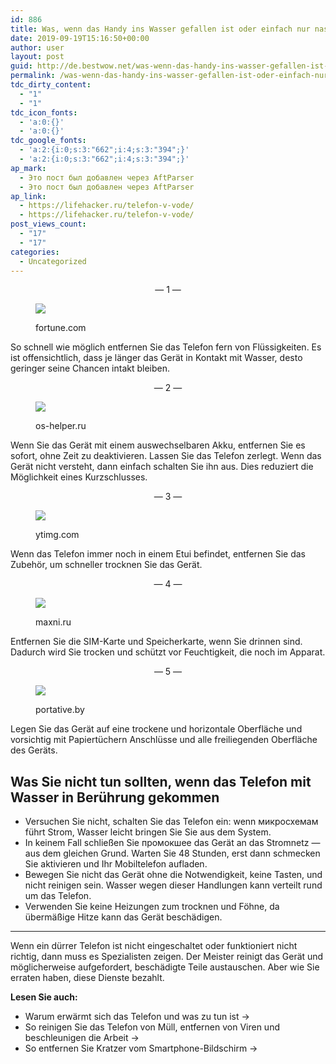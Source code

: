 ```yaml
---
id: 886
title: Was, wenn das Handy ins Wasser gefallen ist oder einfach nur nass
date: 2019-09-19T15:16:50+00:00
author: user
layout: post
guid: http://de.bestwow.net/was-wenn-das-handy-ins-wasser-gefallen-ist-oder-einfach-nur-nass/
permalink: /was-wenn-das-handy-ins-wasser-gefallen-ist-oder-einfach-nur-nass/
tdc_dirty_content:
  - "1"
  - "1"
tdc_icon_fonts:
  - 'a:0:{}'
  - 'a:0:{}'
tdc_google_fonts:
  - 'a:2:{i:0;s:3:"662";i:4;s:3:"394";}'
  - 'a:2:{i:0;s:3:"662";i:4;s:3:"394";}'
ap_mark:
  - Это пост был добавлен через AftParser
  - Это пост был добавлен через AftParser
ap_link:
  - https://lifehacker.ru/telefon-v-vode/
  - https://lifehacker.ru/telefon-v-vode/
post_views_count:
  - "17"
  - "17"
categories:
  - Uncategorized
---
```

<p style="text-align: center">
  — 1 —
</p><figure>

![](http://de.bestwow.net/wp-content/uploads/2019/09/chto-delat-esli-telefon-upal-v-vodu-ili-prosto-promok-1.jpg) <figcaption>fortune.com</figcaption></figure> 

So schnell wie möglich entfernen Sie das Telefon fern von Flüssigkeiten. Es ist offensichtlich, dass je länger das Gerät in Kontakt mit Wasser, desto geringer seine Chancen intakt bleiben.

<p style="text-align: center">
  — 2 —
</p><figure>

![](http://de.bestwow.net/wp-content/uploads/2019/09/chto-delat-esli-telefon-upal-v-vodu-ili-prosto-promok-2.jpg) <figcaption>os-helper.ru</figcaption></figure> 

Wenn Sie das Gerät mit einem auswechselbaren Akku, entfernen Sie es sofort, ohne Zeit zu deaktivieren. Lassen Sie das Telefon zerlegt. Wenn das Gerät nicht versteht, dann einfach schalten Sie ihn aus. Dies reduziert die Möglichkeit eines Kurzschlusses.

<p style="text-align: center">
  — 3 —
</p><figure>

![](http://de.bestwow.net/wp-content/uploads/2019/09/chto-delat-esli-telefon-upal-v-vodu-ili-prosto-promok-3.jpg) <figcaption>ytimg.com</figcaption></figure> 

Wenn das Telefon immer noch in einem Etui befindet, entfernen Sie das Zubehör, um schneller trocknen Sie das Gerät.

<p style="text-align: center">
  — 4 —
</p><figure>

![](http://de.bestwow.net/wp-content/uploads/2019/09/chto-delat-esli-telefon-upal-v-vodu-ili-prosto-promok-4.jpg) <figcaption>maxni.ru</figcaption></figure> 

Entfernen Sie die SIM-Karte und Speicherkarte, wenn Sie drinnen sind. Dadurch wird Sie trocken und schützt vor Feuchtigkeit, die noch im Apparat.

<p style="text-align: center">
  — 5 —
</p><figure>

![](http://de.bestwow.net/wp-content/uploads/2019/09/chto-delat-esli-telefon-upal-v-vodu-ili-prosto-promok-5.jpg) <figcaption>portative.by</figcaption></figure> 

Legen Sie das Gerät auf eine trockene und horizontale Oberfläche und vorsichtig mit Papiertüchern Anschlüsse und alle freiliegenden Oberfläche des Geräts.

## Was Sie nicht tun sollten, wenn das Telefon mit Wasser in Berührung gekommen

  * Versuchen Sie nicht, schalten Sie das Telefon ein: wenn микросхемам führt Strom, Wasser leicht bringen Sie Sie aus dem System.
  * In keinem Fall schließen Sie промокшее das Gerät an das Stromnetz — aus dem gleichen Grund. Warten Sie 48 Stunden, erst dann schmecken Sie aktivieren und Ihr Mobiltelefon aufladen.
  * Bewegen Sie nicht das Gerät ohne die Notwendigkeit, keine Tasten, und nicht reinigen sein. Wasser wegen dieser Handlungen kann verteilt rund um das Telefon.
  * Verwenden Sie keine Heizungen zum trocknen und Föhne, da übermäßige Hitze kann das Gerät beschädigen.

* * *

Wenn ein dürrer Telefon ist nicht eingeschaltet oder funktioniert nicht richtig, dann muss es Spezialisten zeigen. Der Meister reinigt das Gerät und möglicherweise aufgefordert, beschädigte Teile austauschen. Aber wie Sie erraten haben, diese Dienste bezahlt.

**Lesen Sie auch:**

  * Warum erwärmt sich das Telefon und was zu tun ist →
  * So reinigen Sie das Telefon von Müll, entfernen von Viren und beschleunigen die Arbeit →
  * So entfernen Sie Kratzer vom Smartphone-Bildschirm →
